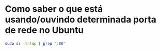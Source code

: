 # Como saber o que está usando/ouvindo determinada porta de rede no Ubuntu

```bash
sudo ss -lntup | grep ":80"
```

